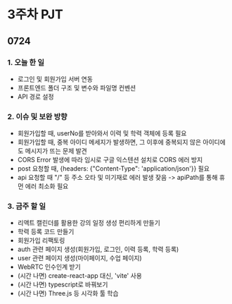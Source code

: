 # 3주차 PJT

## 0724

### 1. 오늘 한 일
- 로그인 및 회원가입 서버 연동
- 프론트엔드 폴더 구조 및 변수와 파일명 컨벤션
- API 경로 설정

### 2. 이슈 및 보완 방향
- 회원가입할 때, userNo를 받아와서 이력 및 학력 객체에 등록 필요
- 회원가입할 때, 중복 아이디 메세지가 발생하면, 그 이후에 중복되지 않은 아이디에도 메시지가 뜨는 문제 발견
- CORS Error 발생에 따라 임시로 구글 익스텐션 설치로 CORS 에러 방지
- post 요청할 때, {headers: {"Content-Type": 'application/json'}} 필요
- api 요청할 때 "/" 등 주소 오타 및 미기재로 에러 발생 잦음 -> apiPath를 통해 휴먼 에러 최소화 필요

### 3. 금주 할 일
- 리액트 캘린더를 활용한 강의 일정 생성 편리하게 만들기
- 학력 등록 코드 만들기
- 회원가입 리팩토링
- auth 관련 페이지 생성(회원가입, 로그인, 이력 등록, 학력 등록)
- user 관련 페이지 생성(마이페이지, 수업 페이지)
- WebRTC 인수인계 받기
- (시간 나면) create-react-app 대신, 'vite' 사용
- (시간 나면) typescript로 바꿔보기
- (시간 나면) Three.js 등 시각화 툴 학습